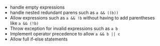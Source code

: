 - handle empty expressions
- handle nested redundant parens such as `a && ((b))`
- Allow expressions such as `a && !b` without having to add parentheses like `a && (!b)`
- Throw exception for invalid expressions such as `a b`
- Implement operator precedence to allow `a && b || c`
- Allow full if-else statements